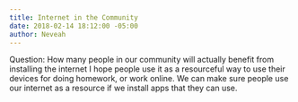 ```yaml
---
title: Internet in the Community
date: 2018-02-14 18:12:00 -05:00
author: Neveah
---
```


Question: How many people in our community will actually benefit from installing the internet 
    I hope people use it as a resourceful way to use their devices for doing homework, or work online. We can make sure people use our internet as a resource if we install apps that they can use.  

